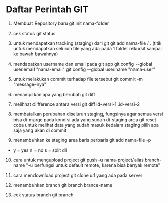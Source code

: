 # Daftar Perintah GIT #

1. Membuat Repository baru
		git init nama-folder

2. cek status 
		git status

3. untuk mendapatkan tracking (staging) dari git 
		git add nama-file / . (titik untuk mendapatkan seluruh file yang ada pada 1 folder rekursif sampai ke bawah bawahnya)

4. mendapatkan username dan email pada git app
		git config --global user.email "nama-email"
		git config --global user.name "nama-user"

5. untuk melakukan commit terhadap file tersebut
		git commit -m "message-nya"

6. menampilkan apa yang berubah
		git diff

7. melihhat diifference antara versi
		git diff id-versi-1..id-versi-2

8. membatalkan perubahan diseluruh staging, fungsinya agar semua versi bisa di-marge pada kondisi ada yang sudah di-staging area
git reset
coba untuk melihat data yang sudah masuk kedalam staging pilih apa saja yang akan di commit

9. menambahkan ke staging area baris perbaris
git add nama-file -p
* y = yes
  n = no
  s = split
dll

10. cara untuk mengupload project
git push -u nama-project/alias branch-name
"-u berfungsi untuk default remote, karena bisa banyak remote"

11. cara mendownload project
git clone url yang ada pada server

12. menambahkan branch 
git branch brance-name

13. cek status branch
git branch
 